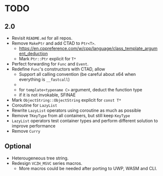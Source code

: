 # TODO

## 2.0

- Revisit `README.md` for all repos.
- Remove `MakePtr` and add CTAD to `Ptr<T>`.
  - https://en.cppreference.com/w/cpp/language/class_template_argument_deduction
  - Mark `Ptr::Ptr` explicit for `T*`
- Perfect forwarding for `Func` and `Event`.
- Redefine `Func`'s constructors with CTAD, allow
  - Support all calling convention (be careful about x64 when everything is `__fastcall`)
  - 
  - for `template<typename C>` argument, deduct the function type
  - if it is not invokable, SFINAE
- Mark `ObjectString::ObjectString` explicit for `const T*`
- Coroutine for `LazyList`
- Rewrite `LazyList` operators using coroutine as much as possible
- Remove `TKeyType` from all containers, but still keep `KeyType`
- `LazyList` operators test container types and perform different solution to improve performance
- Remove `Curry`

## Optional

- Heterougeneous tree string.
- Redesign `VCZH_MSVC` series macros.
  - More macros could be needed after porting to UWP, WASM and CLI.
